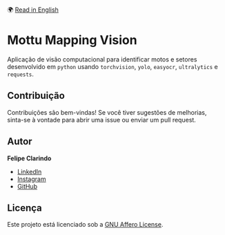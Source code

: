 🌍 [Read in English](README.md)

# Mottu Mapping Vision

Aplicação de visão computacional para identificar motos e setores desenvolvido em `python` usando `torchvision`, `yolo`, `easyocr`, `ultralytics` e `requests`.

## Contribuição

Contribuições são bem-vindas! Se você tiver sugestões de melhorias, sinta-se à vontade para abrir uma issue ou enviar um pull request.

## Autor

**Felipe Clarindo**

- [LinkedIn](https://www.linkedin.com/in/felipeclarindo)
- [Instagram](https://www.instagram.com/lipethecoder)
- [GitHub](https://github.com/felipeclarindo)

## Licença

Este projeto está licenciado sob a [GNU Affero License](https://www.gnu.org/licenses/agpl-3.0.html).
